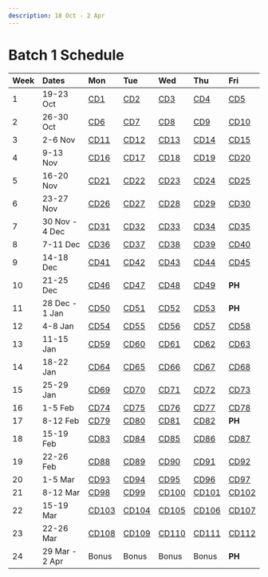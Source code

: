 ```yaml
---
description: 18 Oct - 2 Apr
---
```


# Batch 1 Schedule

| Week | Dates | Mon | Tue | Wed | Thu | Fri |
| :--- | :--- | :--- | :--- | :--- | :--- | :--- |
| 1 | 19-23 Oct | [CD1](course-days.md#cd1) | [CD2]() | [CD3]() | [CD4]() | [CD5]() |
| 2 | 26-30 Oct | [CD6]() | [CD7]() | [CD8]() | [CD9]() | [CD10]() |
| 3 | 2-6 Nov | [CD11]() | [CD12]() | [CD13]() | [CD14]() | [CD15]() |
| 4 | 9-13 Nov | [CD16]() | [CD17]() | [CD18]() | [CD19]() | [CD20]() |
| 5 | 16-20 Nov | [CD21]() | [CD22]() | [CD23]() | [CD24]() | [CD25]() |
| 6 | 23-27 Nov | [CD26]() | [CD27]() | [CD28]() | [CD29]() | [CD30]() |
| 7 | 30 Nov - 4 Dec | [CD31]() | [CD32]() | [CD33]() | [CD34]() | [CD35]() |
| 8 | 7-11 Dec | [CD36]() | [CD37]() | [CD38]() | [CD39]() | [CD40]() |
| 9 | 14-18 Dec | [CD41]() | [CD42]() | [CD43]() | [CD44]() | [CD45]() |
| 10 | 21-25 Dec | [CD46]() | [CD47]() | [CD48]() | [CD49]() | **PH** |
| 11 | 28 Dec - 1 Jan | [CD50]() | [CD51]() | [CD52]() | [CD53]() | **PH** |
| 12 | 4-8 Jan | [CD54]() | [CD55]() | [CD56]() | [CD57]() | [CD58]() |
| 13 | 11-15 Jan | [CD59]() | [CD60]() | [CD61]() | [CD62]() | [CD63]() |
| 14 | 18-22 Jan | [CD64]() | [CD65]() | [CD66]() | [CD67]() | [CD68]() |
| 15 | 25-29 Jan | [CD69]() | [CD70]() | [CD71]() | [CD72]() | [CD73]() |
| 16 | 1-5 Feb | [CD74]() | [CD75]() | [CD76]() | [CD77]() | [CD78]() |
| 17 | 8-12 Feb | [CD79]() | [CD80]() | [CD81]() | [CD82]() | **PH** |
| 18 | 15-19 Feb | [CD83]() | [CD84]() | [CD85]() | [CD86]() | [CD87]() |
| 19 | 22-26 Feb | [CD88]() | [CD89]() | [CD90]() | [CD91]() | [CD92]() |
| 20 | 1-5 Mar | [CD93]() | [CD94]() | [CD95]() | [CD96]() | [CD97]() |
| 21 | 8-12 Mar | [CD98]() | [CD99]() | [CD100]() | [CD101]() | [CD102]() |
| 22 | 15-19 Mar | [CD103]() | [CD104]() | [CD105]() | [CD106]() | [CD107]() |
| 23 | 22-26 Mar | [CD108]() | [CD109]() | [CD110]() | [CD111]() | [CD112]() |
| 24 | 29 Mar - 2 Apr | Bonus | Bonus | Bonus | Bonus | **PH** |

